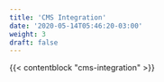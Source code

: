 ```yaml
---
title: 'CMS Integration'
date: '2020-05-14T05:46:20-03:00'
weight: 3
draft: false
---
```


{{< contentblock "cms-integration" >}}
